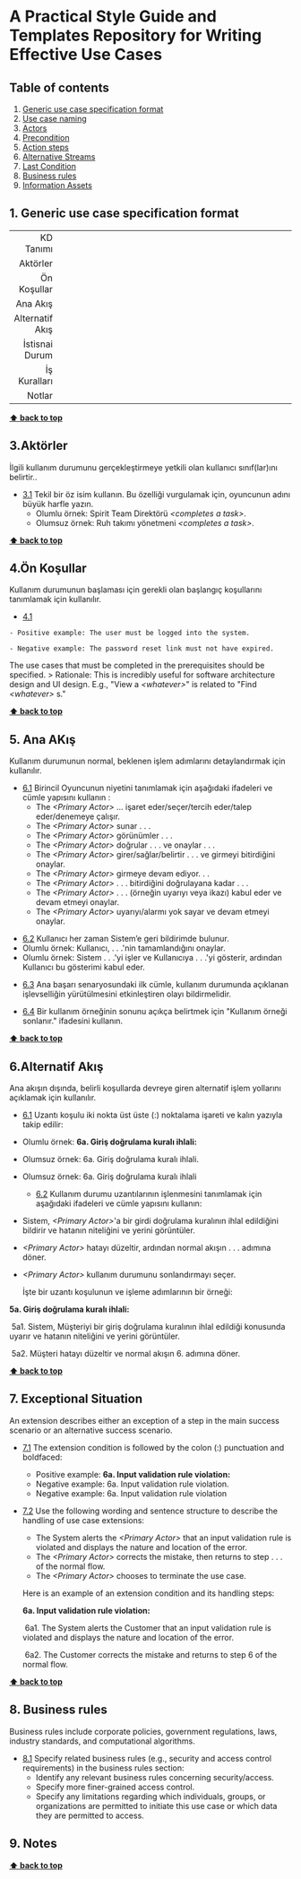 # A Practical Style Guide and Templates Repository for Writing Effective Use Cases


## Table of contents

1. [Generic use case specification format](#generic-use-case-specification-format)
2. [Use case naming](#use-case-naming)
3. [Actors](#actors)
4. [Precondition](#precondition)
5. [Action steps](#action-steps)
6. [Alternative Streams](#alternative-streams)
7. [Last Condition](#last-condition)
8. [Business rules](#business-rules)
9. [Information Assets](#information-assets)

<a name="generic-use-case-specification-format"></a>
## 1. Generic use case specification format

<a name="generic-use-case-specification-format--syntax"></a><a name="1.1"></a>

<table style="width:100%; text-align: right;">
  <tr>
    <td>KD Tanımı</td>
    <td style="width:100%" colspan="3"></td>
  </tr>
  <tr>
    <td>Aktörler</td>
    <td style="width:100%" colspan="3"></td>
  </tr>
  <tr>
    <td>Ön Koşullar</td>
    <td style="width:100%" colspan="3"></td>
  </tr>
  </tr>
    <td>Ana Akış</td>
    <td style="width:100%" colspan="2"></td>
    <td></td>
  </tr>
  </tr>
    <td>Alternatif Akış</td>
    <td style="width:100%" colspan="3"></td>
  </tr>
  <td>İstisnai Durum</td>
    <td style="width:100%" colspan="3"></td>
  </tr>
   <td>İş Kuralları</td>
    <td style="width:100%" colspan="3"></td>
  </tr> 
   <td>Notlar</td>
    <td style="width:100%" colspan="3"></td>
  </tr> 

</table>

**[⬆ back to top](#table-of-contents)**

<a name="actors"></a>
## 3.Aktörler
İlgili  kullanım durumunu gerçekleştirmeye yetkili olan kullanıcı sınıf(lar)ını belirtir..
  <a name="actors--name"></a><a name="3.1"></a>
  - [3.1](#actors--name) Tekil bir öz isim kullanın. Bu özelliği vurgulamak için, oyuncunun adını büyük harfle yazın.
    - Olumlu örnek: Spirit Team Direktörü *&lt;completes a task&gt;*.
    - Olumsuz örnek: Ruh takımı yönetmeni *&lt;completes a task&gt;*.

**[⬆ back to top](#table-of-contents)**

<a name="precondition"></a>
## 4.Ön Koşullar
Kullanım durumunun başlaması için gerekli olan başlangıç koşullarını tanımlamak için kullanılır.
   <a name="precondition"></a><a name="4.1"></a>
   - [4.1](#precondition) 
     
    - Positive example: The user must be logged into the system.
    
    - Negative example: The password reset link must not have expired.
    
The use cases that must be completed in the prerequisites should be specified.
         > Rationale: This is incredibly useful for software architecture design and UI design. E.g., "View a *&lt;whatever&gt;*" is related to "Find *&lt;whatever&gt;* s."

**[⬆ back to top](#table-of-contents)**

<a name="action-steps"></a>
## 5. Ana AKış
Kullanım durumunun normal, beklenen işlem adımlarını detaylandırmak için kullanılır. 

  <a name="action-steps--primary-actor-intention"></a><a name="6.1"></a>
  - [6.1](#action-steps--primary-actor-intention) Birincil Oyuncunun niyetini tanımlamak için aşağıdaki ifadeleri ve cümle yapısını kullanın :
    - The *&lt;Primary Actor&gt;* ... işaret eder/seçer/tercih eder/talep eder/denemeye çalışır.
    - The *&lt;Primary Actor&gt;* sunar . . .
    - The *&lt;Primary Actor&gt;* görünümler . . .
    - The *&lt;Primary Actor&gt;* doğrular . . . ve onaylar . . .
    - The *&lt;Primary Actor&gt;* girer/sağlar/belirtir . . . ve girmeyi bitirdiğini onaylar.
    - The *&lt;Primary Actor&gt;* girmeye devam ediyor. . .
    - The *&lt;Primary Actor&gt;* . . . bitirdiğini doğrulayana kadar . . .
    - The *&lt;Primary Actor&gt;* . . . (örneğin uyarıyı veya ikazı) kabul eder ve devam etmeyi onaylar.
    - The *&lt;Primary Actor&gt;* uyarıyı/alarmı yok sayar ve devam etmeyi onaylar.

  <a name="action-steps--user-feedback"></a><a name="6.6"></a>
  - [6.2](#action-steps--user-feedback) Kullanıcı her zaman Sistem’e geri bildirimde bulunur.
   - Olumlu örnek: Kullanıcı, . . .'nin tamamlandığını onaylar.
   - Olumlu örnek: Sistem . . .'yi işler ve Kullanıcıya . . .'yi gösterir, ardından Kullanıcı bu gösterimi kabul eder.

  <a name="action-steps--first-step"></a><a name="6.7"></a>
  - [6.3](#action-steps--first-step) Ana başarı senaryosundaki ilk cümle, kullanım durumunda açıklanan işlevselliğin yürütülmesini etkinleştiren olayı bildirmelidir.

  <a name="action-steps--end-step"></a><a name="6.8"></a>
  - [6.4](#action-steps--end-step) Bir kullanım örneğinin sonunu açıkça belirtmek için "Kullanım örneği sonlanır." ifadesini kullanın.

 

**[⬆ back to top](#table-of-contents)**


<a name="Alternative Streams"></a>
## 6.Alternatif Akış
Ana akışın dışında, belirli koşullarda devreye giren alternatif işlem yollarını açıklamak için kullanılır.
  <a name="extensions--syntax"></a><a name="7.1"></a>

  - [6.1](#alternative-streams) Uzantı koşulu iki nokta üst üste (:) noktalama işareti ve kalın yazıyla takip edilir:

- Olumlu örnek: **6a. Giriş doğrulama kuralı ihlali:**
- Olumsuz örnek: 6a. Giriş doğrulama kuralı ihlali.
- Olumsuz örnek: 6a. Giriş doğrulama kuralı ihlali

  - [6.2](#alternative-streams) Kullanım durumu uzantılarının işlenmesini tanımlamak için aşağıdaki ifadeleri ve cümle yapısını kullanın:

- Sistem, *&lt;Primary Actor&gt;*'a bir girdi doğrulama kuralının ihlal edildiğini bildirir ve hatanın niteliğini ve yerini görüntüler.
- *&lt;Primary Actor&gt;* hatayı düzeltir, ardından normal akışın . . . adımına döner.
- *&lt;Primary Actor&gt;* kullanım durumunu sonlandırmayı seçer.

  İşte bir uzantı koşulunun ve işleme adımlarının bir örneği:

**5a. Giriş doğrulama kuralı ihlali:**

​ 5a1. Sistem, Müşteriyi bir giriş doğrulama kuralının ihlal edildiği konusunda uyarır ve hatanın niteliğini ve yerini görüntüler.

​ 5a2. Müşteri hatayı düzeltir ve normal akışın 6. adımına döner.


**[⬆ back to top](#table-of-contents)**

<a name="last-condition"></a>
## 7. Exceptional Situation
An extension describes either an exception of a step in the main success scenario or an alternative success scenario.
  <a name="extensions--syntax"></a><a name="7.1"></a>

  - [7.1](#extensions--syntax) The extension condition is followed by the colon (:) punctuation and boldfaced:

    - Positive example: **6a. Input validation rule violation:**
    - Negative example: 6a. Input validation rule violation.
    - Negative example: 6a. Input validation rule violation

  - [7.2](#extensions--syntax) Use the following wording and sentence structure to describe the handling of use case extensions:

    - The System alerts the *&lt;Primary Actor&gt;* that an input validation rule is violated and displays the nature and location of the error.
    - The *&lt;Primary Actor&gt;* corrects the mistake, then returns to step . . . of the normal flow.
    - The *&lt;Primary Actor&gt;* chooses to terminate the use case.

    Here is an example of an extension condition and its handling steps:

    **6a. Input validation rule violation:**

    ​	6a1. The System alerts the Customer that an input validation rule is violated and displays the nature and location of the 	error.

    ​	6a2. The Customer corrects the mistake and returns to step 6 of the normal flow.

**[⬆ back to top](#table-of-contents)**

<a name="business-rules"></a>
## 8. Business rules
Business rules include corporate policies, government regulations, laws, industry standards, and computational algorithms.
  <a name="business-rules--syntax"></a><a name="8.1"></a>
  - [8.1](#business-rules--syntax) Specify related business rules (e.g., security and access control requirements) in the business rules section:
    - Identify any relevant business rules concerning security/access.
    - Specify more finer-grained access control.
    - Specify any limitations regarding which individuals, groups, or organizations are permitted to initiate this use case or which data they are permitted to access.


<a name="notes"></a>
## 9. Notes
   
**[⬆ back to top](#table-of-contents)**

